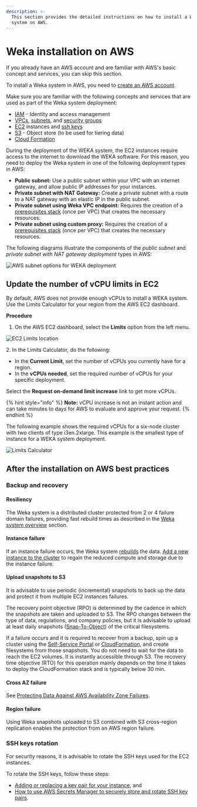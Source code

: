 ```yaml
---
description: >-
  This section provides the detailed instructions on how to install a Weka
  system on AWS.
---
```


# Weka installation on AWS

If you already have an AWS account and are familiar with AWS's basic concept and services, you can skip this section.

To install a Weka system in AWS, you need to [create an AWS account](https://aws.amazon.com/account/).

Make sure you are familiar with the following concepts and services that are used as part of the Weka system deployment:

* [IAM](https://docs.aws.amazon.com/IAM/latest/UserGuide/introduction.html) - Identity and access management
* [VPCs](https://docs.aws.amazon.com/vpc/latest/userguide/what-is-amazon-vpc.html), [subnets](https://docs.aws.amazon.com/vpc/latest/userguide/VPC\_Subnets.html), and [security groups](https://docs.aws.amazon.com/vpc/latest/userguide/VPC\_SecurityGroups.html)
* [EC2](https://aws.amazon.com/documentation/ec2/) instances and [ssh keys](https://docs.aws.amazon.com/AWSEC2/latest/UserGuide/ec2-key-pairs.html)
* [S3](https://docs.aws.amazon.com/AmazonS3/latest/dev/Introduction.html) - Object store (to be used for tiering data)
* [Cloud Formation](https://aws.amazon.com/documentation/cloudformation/)

During the deployment of the WEKA system, the EC2 instances require access to the internet to download the WEKA software. For this reason, you need to deploy the Weka system in one of the following deployment types in AWS:

* **Public subnet:** Use a public subnet within your VPC with an internet gateway, and allow public IP addresses for your instances.
* **Private subnet with NAT Gateway:** Create a private subnet with a route to a NAT gateway with an elastic IP in the public subnet.
* **Private subnet using Weka VPC endpoint:** Requires the creation of a [prerequisites stack](./#prerequisites-cloudformation-stack) (once per VPC) that creates the necessary resources.
* **Private subnet using custom proxy:** Requires the creation of a [prerequisites stack](./#prerequisites-cloudformation-stack) (once per VPC) that creates the necessary resources.

The following diagrams illustrate the components of the _public subnet_ and _private subnet with NAT gateway deployment_ types in AWS:

![AWS subnet options for WEKA deployment](../../.gitbook/assets/aws\_vpc\_layout1.png)

## Update the number of vCPU limits in EC2

By default, AWS does not provide enough vCPUs to install a WEKA system. Use the Limits Calculator for your region from the AWS EC2 dashboard.

**Procedure**

1. On the AWS EC2 dashboard, select the **Limits** option from the left menu.

![EC2 Limits location](../../.gitbook/assets/wmng\_ec2\_limits.png)

2\. In the Limits Calculator, do the following:

* In the **Current Limit**, set the number of vCPUs you currently have for a region.
* In the **vCPUs needed**, set the required number of vCPUs for your specific deployment.

Select the **Request on-demand limit increase** link to get more vCPUs.

{% hint style="info" %}
**Note:** vCPU increase is not an instant action and can take minutes to days for AWS to evaluate and approve your request.
{% endhint %}

The following example shows the required vCPUs for a six-node cluster with two clients of type i3en.2xlarge. This example is the smallest type of instance for a WEKA system deployment.

![Limits Calculator](../../.gitbook/assets/wmng\_limit\_calc.png)

## After the installation on AWS best practices&#x20;

### Backup and recovery

#### Resiliency

The Weka system is a distributed cluster protected from 2 or 4 failure domain failures, providing fast rebuild times as described in the [Weka system overview](../../overview/about.md#weka-functionality-features) section.

#### Instance failure

If an instance failure occurs, the Weka system [rebuilds](../../overview/about.md#distributed-network-scheme) the data. [Add a new instance to the cluster](../../usage/expanding-and-shrinking-cluster-resources/stages-in-adding-a-backend-host.md) to regain the reduced compute and storage due to the instance failure.

#### Upload snapshots to S3

It is advisable to use periodic (incremental) snapshots to back up the data and protect it from multiple EC2 instances failures.

The recovery point objective (RPO) is determined by the cadence in which the snapshots are taken and uploaded to S3. The RPO changes between the type of data, regulations, and company policies, but it is advisable to upload at least daily snapshots ([Snap-To-Object](../../fs/snap-to-obj/#about-snap-to-object)) of the critical filesystems.

If a failure occurs and it is required to recover from a backup, spin up a cluster using the [Self-Service Portal](self-service-portal.md) or [CloudFormation](cloudformation.md), and create filesystems from those snapshots. You do not need to wait for the data to reach the EC2 volumes. It is instantly accessible through S3. The recovery time objective (RTO) for this operation mainly depends on the time it takes to deploy the CloudFormation stack and is typically below 30 min.

#### Cross AZ failure

See [Protecting Data Against AWS Availability Zone Failures](../../fs/snap-to-obj/#protecting-data-against-aws-availability-zone-failures).

#### Region failure

Using Weka snapshots uploaded to S3 combined with S3 cross-region replication enables the protection from an AWS region failure.

### SSH keys rotation

For security reasons, it is advisable to rotate the SSH keys used for the EC2 instances.&#x20;

To rotate the SSH keys, follow these steps:&#x20;

* [Adding or replacing a key pair for your instance](https://docs.aws.amazon.com/AWSEC2/latest/UserGuide/ec2-key-pairs.html#replacing-key-pair), and
* [How to use AWS Secrets Manager to securely store and rotate SSH key pairs](https://aws.amazon.com/blogs/security/how-to-use-aws-secrets-manager-securely-store-rotate-ssh-key-pairs/).

